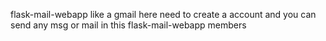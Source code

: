 flask-mail-webapp like a gmail here need to create a account and you can send any msg or mail in this flask-mail-webapp members

